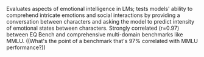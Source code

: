 Evaluates aspects of emotional intelligence in LMs; tests models' ability to comprehend intricate emotions and social interactions by providing a conversation between characters and asking the model to predict intensity of emotional states between characters. Strongly correlated (r=0.97) between EQ Bench and comprehensive multi-domain benchmarks like MMLU.
((What's the point of a benchmark that's 97% correlated with MMLU performance?))